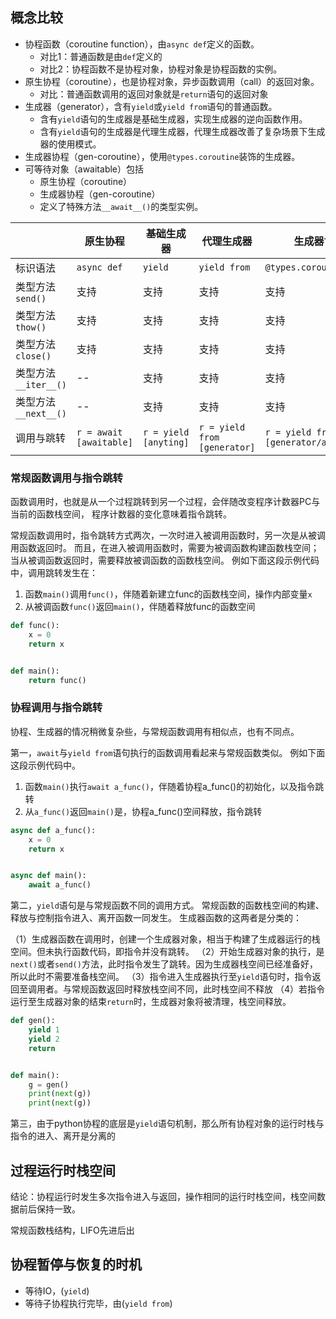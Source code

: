 

## 概念比较

- 协程函数（coroutine function），由`async def`定义的函数。
    - 对比1：普通函数是由`def`定义的
    - 对比2：协程函数不是协程对象，协程对象是协程函数的实例。
- 原生协程（coroutine），也是协程对象，异步函数调用（call）的返回对象。
    - 对比：普通函数调用的返回对象就是`return`语句的返回对象
- 生成器（generator），含有`yield`或`yield from`语句的普通函数。
    - 含有`yield`语句的生成器是基础生成器，实现生成器的逆向函数作用。
    - 含有`yield`语句的生成器是代理生成器，代理生成器改善了复杂场景下生成器的使用模式。
- 生成器协程（gen-coroutine），使用`@types.coroutine`装饰的生成器。
- 可等待对象（awaitable）包括
    - 原生协程（coroutine）
    - 生成器协程（gen-coroutine）
    - 定义了特殊方法`__await__()`的类型实例。

|                  | 原生协程                    | 基础生成器                 | 代理生成器                        | 生成器协程                                  |
|------------------|-------------------------|-----------------------|------------------------------|----------------------------------------|
| 标识语法             | `async def`             | `yield`               | `yield from`                 | `@types.coroutine`                     |
| 类型方法`send()`     | 支持                      | 支持                    | 支持                           | 支持                                     |
| 类型方法`thow()`     | 支持                      | 支持                    | 支持                           | 支持                                     |
| 类型方法`close()`    | 支持                      | 支持                    | 支持                           | 支持                                     |
| 类型方法`__iter__()` | --                      | 支持                    | 支持                           | 支持                                     |
| 类型方法`__next__()` | --                      | 支持                    | 支持                           | 支持                                     |
| 调用与跳转            | `r = await [awaitable]` | `r = yield [anyting]` | `r = yield from [generator]` | `r = yield from [generator/awaitable]` |


### 常规函数调用与指令跳转

函数调用时，也就是从一个过程跳转到另一个过程，会伴随改变程序计数器PC与当前的函数栈空间，
程序计数器的变化意味着指令跳转。

常规函数调用时，指令跳转方式两次，一次时进入被调用函数时，另一次是从被调用函数返回时。
而且，在进入被调用函数时，需要为被调函数构建函数栈空间；当从被调函数返回时，需要释放被调函数的函数栈空间。
例如下面这段示例代码中，调用跳转发生在：

1. 函数`main()`调用`func()`，伴随着新建立func的函数栈空间，操作内部变量`x`
2. 从被调函数`func()`返回`main()`，伴随着释放func的函数空间

```python
def func():
    x = 0
    return x


def main():
    return func()
```

### 协程调用与指令跳转

协程、生成器的情况稍微复杂些，与常规函数调用有相似点，也有不同点。

第一，`await`与`yield from`语句执行的函数调用看起来与常规函数类似。
例如下面这段示例代码中。

1. 函数`main()`执行`await a_func()`，伴随着协程a_func()的初始化，以及指令跳转
2. 从`a_func()`返回`main()`是，协程a_func()空间释放，指令跳转

```python
async def a_func():
    x = 0
    return x


async def main():
    await a_func()
```

第二，`yield`语句是与常规函数不同的调用方式。
常规函数的函数栈空间的构建、释放与控制指令进入、离开函数一同发生。
生成器函数的这两者是分类的：

（1）生成器函数在调用时，创建一个生成器对象，相当于构建了生成器运行的栈空间。但未执行函数代码，即指令并没有跳转。
（2）开始生成器对象的执行，是`next()`或者`send()`方法，此时指令发生了跳转。因为生成器栈空间已经准备好，所以此时不需要准备栈空间。
（3）指令进入生成器执行至`yield`语句时，指令返回至调用者。与常规函数返回时释放栈空间不同，此时栈空间不释放
（4）若指令运行至生成器对象的结束`return`时，生成器对象将被清理，栈空间释放。

```python
def gen():
    yield 1
    yield 2
    return


def main():
    g = gen()
    print(next(g))
    print(next(g))
```

第三，由于python协程的底层是`yield`语句机制，那么所有协程对象的运行时栈与指令的进入、离开是分离的

## 过程运行时栈空间

结论：协程运行时发生多次指令进入与返回，操作相同的运行时栈空间，栈空间数据前后保持一致。

常规函数栈结构，LIFO先进后出

## 协程暂停与恢复的时机

- 等待IO，(`yield`)
- 等待子协程执行完毕，由(`yield from`)



